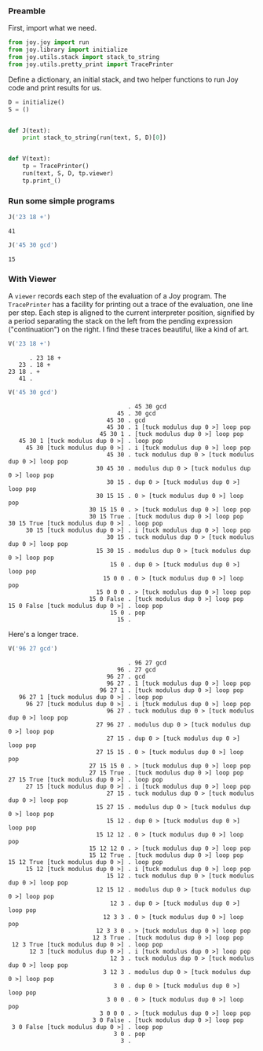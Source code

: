
### Preamble

First, import what we need.


```python
from joy.joy import run
from joy.library import initialize
from joy.utils.stack import stack_to_string
from joy.utils.pretty_print import TracePrinter
```

Define a dictionary, an initial stack, and two helper functions to run Joy code and print results for us.


```python
D = initialize()
S = ()


def J(text):
    print stack_to_string(run(text, S, D)[0])


def V(text):
    tp = TracePrinter()
    run(text, S, D, tp.viewer)
    tp.print_()
```

### Run some simple programs


```python
J('23 18 +')
```

    41



```python
J('45 30 gcd')
```

    15


### With Viewer

A `viewer` records each step of the evaluation of a Joy program.  The `TracePrinter` has a facility for printing out a trace of the evaluation, one line per step.  Each step is aligned to the current interpreter position, signified by a period separating the stack on the left from the pending expression ("continuation") on the right.  I find these traces beautiful, like a kind of art.


```python
V('23 18 +')
```

          . 23 18 +
       23 . 18 +
    23 18 . +
       41 . 



```python
V('45 30 gcd')
```

                                      . 45 30 gcd
                                   45 . 30 gcd
                                45 30 . gcd
                                45 30 . 1 [tuck modulus dup 0 >] loop pop
                              45 30 1 . [tuck modulus dup 0 >] loop pop
       45 30 1 [tuck modulus dup 0 >] . loop pop
         45 30 [tuck modulus dup 0 >] . i [tuck modulus dup 0 >] loop pop
                                45 30 . tuck modulus dup 0 > [tuck modulus dup 0 >] loop pop
                             30 45 30 . modulus dup 0 > [tuck modulus dup 0 >] loop pop
                                30 15 . dup 0 > [tuck modulus dup 0 >] loop pop
                             30 15 15 . 0 > [tuck modulus dup 0 >] loop pop
                           30 15 15 0 . > [tuck modulus dup 0 >] loop pop
                           30 15 True . [tuck modulus dup 0 >] loop pop
    30 15 True [tuck modulus dup 0 >] . loop pop
         30 15 [tuck modulus dup 0 >] . i [tuck modulus dup 0 >] loop pop
                                30 15 . tuck modulus dup 0 > [tuck modulus dup 0 >] loop pop
                             15 30 15 . modulus dup 0 > [tuck modulus dup 0 >] loop pop
                                 15 0 . dup 0 > [tuck modulus dup 0 >] loop pop
                               15 0 0 . 0 > [tuck modulus dup 0 >] loop pop
                             15 0 0 0 . > [tuck modulus dup 0 >] loop pop
                           15 0 False . [tuck modulus dup 0 >] loop pop
    15 0 False [tuck modulus dup 0 >] . loop pop
                                 15 0 . pop
                                   15 . 


Here's a longer trace.


```python
V('96 27 gcd')
```

                                      . 96 27 gcd
                                   96 . 27 gcd
                                96 27 . gcd
                                96 27 . 1 [tuck modulus dup 0 >] loop pop
                              96 27 1 . [tuck modulus dup 0 >] loop pop
       96 27 1 [tuck modulus dup 0 >] . loop pop
         96 27 [tuck modulus dup 0 >] . i [tuck modulus dup 0 >] loop pop
                                96 27 . tuck modulus dup 0 > [tuck modulus dup 0 >] loop pop
                             27 96 27 . modulus dup 0 > [tuck modulus dup 0 >] loop pop
                                27 15 . dup 0 > [tuck modulus dup 0 >] loop pop
                             27 15 15 . 0 > [tuck modulus dup 0 >] loop pop
                           27 15 15 0 . > [tuck modulus dup 0 >] loop pop
                           27 15 True . [tuck modulus dup 0 >] loop pop
    27 15 True [tuck modulus dup 0 >] . loop pop
         27 15 [tuck modulus dup 0 >] . i [tuck modulus dup 0 >] loop pop
                                27 15 . tuck modulus dup 0 > [tuck modulus dup 0 >] loop pop
                             15 27 15 . modulus dup 0 > [tuck modulus dup 0 >] loop pop
                                15 12 . dup 0 > [tuck modulus dup 0 >] loop pop
                             15 12 12 . 0 > [tuck modulus dup 0 >] loop pop
                           15 12 12 0 . > [tuck modulus dup 0 >] loop pop
                           15 12 True . [tuck modulus dup 0 >] loop pop
    15 12 True [tuck modulus dup 0 >] . loop pop
         15 12 [tuck modulus dup 0 >] . i [tuck modulus dup 0 >] loop pop
                                15 12 . tuck modulus dup 0 > [tuck modulus dup 0 >] loop pop
                             12 15 12 . modulus dup 0 > [tuck modulus dup 0 >] loop pop
                                 12 3 . dup 0 > [tuck modulus dup 0 >] loop pop
                               12 3 3 . 0 > [tuck modulus dup 0 >] loop pop
                             12 3 3 0 . > [tuck modulus dup 0 >] loop pop
                            12 3 True . [tuck modulus dup 0 >] loop pop
     12 3 True [tuck modulus dup 0 >] . loop pop
          12 3 [tuck modulus dup 0 >] . i [tuck modulus dup 0 >] loop pop
                                 12 3 . tuck modulus dup 0 > [tuck modulus dup 0 >] loop pop
                               3 12 3 . modulus dup 0 > [tuck modulus dup 0 >] loop pop
                                  3 0 . dup 0 > [tuck modulus dup 0 >] loop pop
                                3 0 0 . 0 > [tuck modulus dup 0 >] loop pop
                              3 0 0 0 . > [tuck modulus dup 0 >] loop pop
                            3 0 False . [tuck modulus dup 0 >] loop pop
     3 0 False [tuck modulus dup 0 >] . loop pop
                                  3 0 . pop
                                    3 . 

